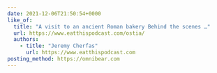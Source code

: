 ```yaml
---
date: 2021-12-06T21:50:54+0000
like_of:
  title: "A visit to an ancient Roman bakery Behind the scenes …"
  url: https://www.eatthispodcast.com/ostia/
  authors:
    - title: "Jeremy Cherfas"
      url: https://www.eatthispodcast.com
posting_method: https://omnibear.com
---
```

